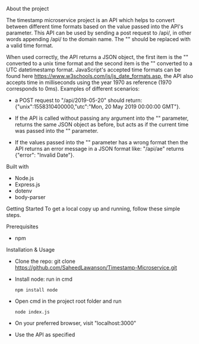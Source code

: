 About the project

The timestamp microservice project is an API which helps to convert between 
different time formats based on the value passed into the API's parameter. This API 
can be used by sending a post request to /api/<date>, in other words appending /api/<date> 
to the domain name. The "<date>" should be replaced with a valid time format.

When used correctly, the API returns a JSON object, the first item is the "<date>" converted 
to a unix time format and the second item is the "<date>" converted to a UTC datetimestamp format. JavaScript's accepted time formats can be found here https://www.w3schools.com/js/js_date_formats.asp, 
the API also accepts time in milliseconds using the year 1970 as reference (1970 corresponds to 0ms). 
Examples of different scenarios:

-   a POST request to "/api/2019-05-20" should return: 
    {"unix":1558310400000,"utc":"Mon, 20 May 2019 00:00:00 GMT"}.

-   If the API is called without passing any argument into the "<date>" parameter, returns 
    the same JSON object as before, but acts as if the current time was passed into the "<date>"
    parameter. 

-   If the values passed into the "<date>" parameter has a wrong format then the API returns
    an  error message in a JSON format like: "/api/ae" returns {"error": "Invalid Date"}.


Built with

- Node.js
- Express.js
- dotenv
- body-parser


Getting Started
To get a local copy up and running, follow these simple steps.


Prerequisites

- npm


Installation & Usage

- Clone the repo: git clone https://github.com/SaheedLawanson/Timestamp-Microservice.git

- Install node: run in cmd
    
    ```npm install node```

- Open cmd in the project root folder and run 
    
    ```node index.js```

- On your preferred browser, visit "localhost:3000"

- Use the API as specified
